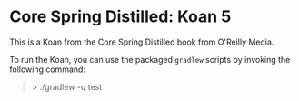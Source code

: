 # Core Spring Distilled: Koan 5

This is a Koan from the Core Spring Distilled book from O'Reilly Media.

To run the Koan, you can use the packaged `gradlew` scripts by invoking the following command:

> \> ./gradlew -q test

